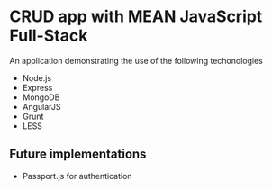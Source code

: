 CRUD app with MEAN JavaScript Full-Stack
==============

An application demonstrating the use of the following techonologies
- Node.js
- Express
- MongoDB
- AngularJS
- Grunt
- LESS

Future implementations
--------------
- Passport.js for authentication